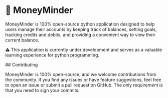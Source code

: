 # 💸 MoneyMinder
MoneyMinder is 100% open-source python application designed to help users manage their accounts by keeping track of balances, setting goals, tracking credits and debits, and providing a convenient way to view their current balance. 

⚠️ This application is currently under development and serves as a valuable learning experience for python programming.

## Contributing

MoneyMinder is 100% open-source, and we welcome contributions from the community. If you find any issues or have feature suggestions, feel free to open an issue or submit a pull request on GitHub. The only requirement is that you need to sign your commits.